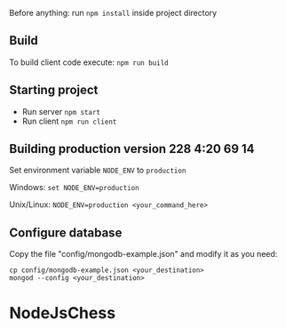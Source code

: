 Before anything: run `npm install` inside project directory

## Build

To build client code execute: `npm run build`

## Starting project

* Run server `npm start`
* Run client `npm run client`

## Building production version 228 4:20 69 14

Set environment variable `NODE_ENV` to `production`

Windows: `set NODE_ENV=production`

Unix/Linux: `NODE_ENV=production <your_command_here>`

## Configure database

Copy the file "config/mongodb-example.json" and modify it as you need:

```
cp config/mongodb-example.json <your_destination>
mongod --config <your_destination>
```
# NodeJsChess
